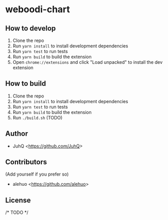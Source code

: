 # weboodi-chart

## How to develop

1. Clone the repo
2. Run `yarn install` to install development dependencies
3. Run `yarn test` to run tests
4. Run `yarn build` to build the extension
5. Open `chrome://extensions` and click "Load unpacked" to install the dev extension

## How to build

1. Clone the repo
2. Run `yarn install` to install development dependencies
3. Run `yarn test` to run tests
4. Run `yarn build` to build the extension
5. Run `./build.sh` (TODO)

## Author

- JuhQ <<https://github.com/JuhQ>>

## Contributors

(Add yourself if you prefer so)

- alehuo <<https://github.com/alehuo>>

## License

/* TODO */
